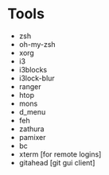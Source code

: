 # Tools
  * zsh
  * oh-my-zsh
  * xorg
  * i3
  * i3blocks
  * i3lock-blur
  * ranger
  * htop
  * mons
  * d\_menu
  * feh
  * zathura
  * pamixer
  * bc
  * xterm [for remote logins]
  * gitahead [git gui client]
